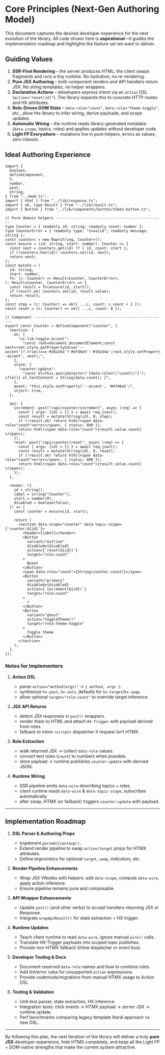 # Core Principles (Next-Gen Authoring Model)

This document captures the desired developer experience for the next evolution
of the library. All code shown here is **aspirational**—it guides the
implementation roadmap and highlights the feature set we want to deliver.

## Guiding Values

1. **SSR-First Rendering** – the server produces HTML; the client swaps
   fragments and runs a tiny runtime. No hydration, no re-rendering.
2. **Pure JSX Authoring** – both component renders _and_ API handlers return
   JSX. No string templates, no helper wrappers.
3. **Declarative Actions** – developers express intent via an `action` DSL
   (`action="reset(id)"`). The library expands this to concrete HTTP routes and
   HX attributes.
4. **Role-Driven DOM State** – `data-role="count"`, `data-role="theme-toggle"`,
   etc., allow the library to infer wiring, derive payloads, and scope updates.
5. **Automatic Wiring** – the runtime reads library-generated metadata
   (`data-scope`, topics, roles) and applies updates without developer code.
6. **Light FP Everywhere** – mutations live in pure helpers, errors as values,
   zero classes.

## Ideal Authoring Experience

```tsx
import {
  boolean,
  defineComponent,
  h,
  number,
  post,
  string,
} from "../mod.ts";
import { html } from "../lib/response.ts";
import { ok, type Result } from "../lib/result.ts";
import { Button } from "../lib/components/button/token-button.ts";

// Pure domain helpers -------------------------------------------------
type Counter = { readonly id: string; readonly count: number };
type CounterError = { readonly type: "invalid"; readonly message: string };
const counters = new Map<string, Counter>();
const ensure = (id: string, start: number): Counter => {
  const next = counters.get(id) ?? { id, count: start };
  if (!counters.has(id)) counters.set(id, next);
  return next;
};
const mutate = (
  id: string,
  start: number,
  fn: (c: Counter) => Result<Counter, CounterError>,
): Result<Counter, CounterError> => {
  const result = fn(ensure(id, start));
  if (result.ok) counters.set(id, result.value);
  return result;
};
const step = (c: Counter) => ok({ ...c, count: c.count + 1 });
const reset = (c: Counter) => ok({ ...c, count: 0 });

// Component ------------------------------------------------------------
export const Counter = defineComponent("counter", {
  reactive: {
    on: {
      "ui-lib:toggle-accent":
        "const root=document.documentElement;const next=root.style.getPropertyValue('--accent')?.trim()==='#16a34a'?'#4f46e5':'#16a34a';root.style.setProperty('--accent', next);",
    },
    state: {
      "counter:update":
        "const el=this.querySelector('[data-role=\\"count\\"]'); if(el){ el.textContent = String(data.count); }",
    },
    mount: "this.style.setProperty('--accent', '#4f46e5')",
    inject: true,
  },

  api: {
    increment: post("/api/counter/increment", async (req) => {
      const { args: [id] = [] } = await req.json();
      const result = mutate(String(id), 0, step);
      if (!result.ok) return html(<span data-role="count">error</span>, { status: 400 });
      return html(<span data-role="count">{result.value.count}</span>);
    }),
    reset: post("/api/counter/reset", async (req) => {
      const { args: [id] = [] } = await req.json();
      const result = mutate(String(id), 0, reset);
      if (!result.ok) return html(<span data-role="count">error</span>, { status: 400 });
      return html(<span data-role="count">{result.value.count}</span>);
    }),
  },

  render: ({
    id = string(),
    label = string("Counter"),
    start = number(0),
    disabled = boolean(false),
  }) => {
    const counter = ensure(id, start);

    return (
      <section data-scope="counter" data-topic-scope={`counter:${id}`}>
        <header>{label}</header>
        <Button
          variant="outline"
          disabled={disabled}
          action={`reset(${id})`}
          target="role:count"
        >
          Reset
        </Button>
        <span data-role="count">{String(counter.count)}</span>
        <Button
          variant="primary"
          disabled={disabled}
          action={`increment(${id})`}
          target="role:count"
        >
          +
        </Button>
        <Button
          variant="ghost"
          action="toggleTheme()"
          target="role:theme-toggle"
        >
          Toggle theme
        </Button>
      </section>
    );
  },
});
```

### Notes for Implementers

1. **Action DSL**
   - parse `action="method(args)"` → `{ method, args }`.
   - synthesize `hx-post`, `hx-vals`, defaults for `hx-target`/`hx-swap`.
   - allow optional `target="role:count"` to override target inference.

2. **JSX API Returns**
   - detect JSX responses in `post()` wrappers.
   - render them to HTML and attach `HX-Trigger` with payload derived from
     roles.
   - fallback to inline `<script>` dispatcher if request isn’t HTMX.

3. **Role Extraction**
   - walk returned JSX → collect `data-role` values.
   - convert text roles (`count`) to numbers when possible.
   - store payload → runtime publishes `counter:update` with derived JSON.

4. **Runtime Wiring**
   - SSR pipeline emits `data-wire` describing topics + roles.
   - client runtime reads `data-wire` & `data-topic-scope`, subscribes
     automatically.
   - after swap, HTMX (or fallback) triggers `counter:update` with payload.

---

## Implementation Roadmap

1. **DSL Parser & Authoring Props**
   - Implement `parseAction(expr)`.
   - Extend render pipeline to swap `action/target` props for HTMX attributes.
   - Define ergonomics for optional `target`, `swap`, indicators, etc.

2. **Render Pipeline Enhancements**
   - Wrap JSX VNodes with helpers: add `data-scope`, compute `data-wire`, apply
     action inference.
   - Ensure pipeline remains pure and composable.

3. **API Wrapper Enhancements**
   - Update `post()` (and other verbs) to accept handlers returning JSX or
     Response.
   - Integrate `wrapApiResult()` for state extraction + HX trigger.

4. **Runtime Updates**
   - Teach client runtime to read `data-wire`, ignore manual `wire()` calls.
   - Translate HX-Trigger payloads into scoped topic publishes.
   - Provide non-HTMX fallback (inline dispatcher or event bus).

5. **Developer Tooling & Docs**
   - Document reserved `data-role` names and how to combine roles.
   - Add lint/error rules for unsupported `action` expressions.
   - Provide codemods/migrations from manual HTMX usage to Action DSL.

6. **Testing & Validation**
   - Unit-test parser, state extraction, HX inference.
   - Integration tests: click events → HTMX payload → server JSX → runtime
     update.
   - Perf benchmarks comparing legacy template literal approach vs. new DSL.

---

By following this plan, the next iteration of the library will deliver a truly
**pure JSX** developer experience, hide HTMX completely, and keep all the Light
FP + DOM-native strengths that make the current system attractive.
